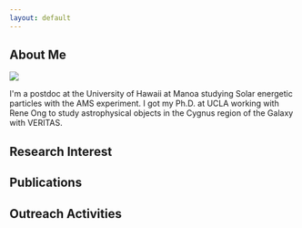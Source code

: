 ```yaml
---
layout: default
---
```


## About Me

<img class="profile-picture" src="pic.jpg">

I'm a postdoc at the University of Hawaii at Manoa studying Solar energetic particles with the AMS experiment. I got my Ph.D. at UCLA working with Rene Ong to study astrophysical objects in the Cygnus region of the Galaxy with VERITAS.

## Research Interest



## Publications



## Outreach Activities


